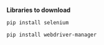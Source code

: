 **Libraries to download**

```batch
pip install selenium
```

```batch
pip install webdriver-manager
```

